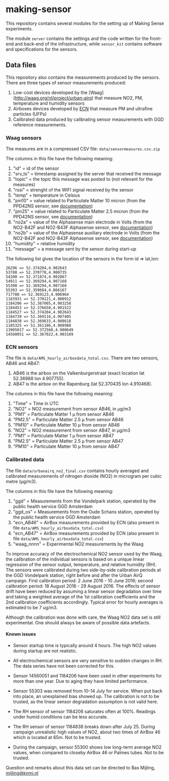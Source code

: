 # making-sensor

This repository contains several modules for the setting up of Making Sense experiments.

The module `server` contains the settings and the code written for the front-end and back-end of the infrastructure, while `sensor_kit` contains software and specifications for the sensors.

## Data files
This repository also contains the measurements produced by the sensors. There are three types of sensor measurements produced:

1. Low-cost devices developed by the [Waag] (http://waag.org/nl/project/urban-airq) that measure NO2, PM, temperature and humidity sensors
2. Airboxes devices developed by [ECN](https://www.ecn.nl) that measure PM and ultrafine particles (UFPs)
3. Calibrated data produced by calibrating sensor measurements with GGD reference measurements.

### Waag sensors

The measures are in a compressed CSV file: `data/sensormeasures.csv.zip`

The columns in this file have the following meaning:

1. "id" = id of the sensor
2. "srv_ts" = timestamp assigned by the server that received the message
3. "topic" = the topic this message was posted to (not relevant for the measures)
4. "rssi" = strenght of the WIFI signal received by the sensor
5. "temp" = temperature in Celsius
6. "pm10" = value related to Particulate Matter 10 micron (from the PPD42NS sensor, see [documentation](./sensor_kit/doc/Sensor_Kit_doc.pdf))
7. "pm25" = value related to Particulate Matter 2.5 micron (from the PPD42NS sensor, see [documentation](./sensor_kit/doc/Sensor_Kit_doc.pdf))
8. "no2a" = value of the Alphasense main electrode in Volts (from the NO2-B42F and NO2-B43F Alphasense sensor, see [documentation](./sensor_kit/doc/Sensor_Kit_doc.pdf))
9. "no2b" = value of the Alphasense auxiliary electrode in Volts (from the NO2-B42F and NO2-B43F Alphasense sensor, see [documentation](./sensor_kit/doc/Sensor_Kit_doc.pdf))
10. "humidity" = relative humidity
11. "message" = a message sent by the sensor during start-up

The following list gives the location of the sensors in the form id => lat,lon:
```
26296 => 52.374204,4.902643
53788 => 52.370778,4.900735
54200 => 52.371874,4.902867
54911 => 52.369294,4.907168
55300 => 52.369294,4.907168
55303 => 52.359684,4.866167
717780 => 52.369123,4.906964
1183931 => 52.370121,4.900912
1184206 => 52.367005,4.903258
1184453 => 52.376650,4.901522
1184527 => 52.374204,4.902643
1184739 => 52.369116,4.907405
1184838 => 52.369633,4.908618
1185325 => 52.361186,4.908988
13905017 => 52.372560,4.900649
14560051 => 52.367022,4.903169
```

### ECN sensors

The file is `data/AMS_hourly_airboxdata_total.csv`. There are two sensors, AB46 and AB47:

1. AB46 is the airbox on the Valkenburgerstraat (exact location lat 52.36988 lon 4.907755).
2. AB47 is the airbox on the Rapenburg (lat 52.370435 lon 4.910468).

The columns in this file have the following meaning:

1. "Time" = Time in UTC
2. "NO2" = NO2 measurement from sensor AB46, in μg/m3
3. "PM1" = Particulate Matter 1 μ from sensor AB46
4. "PM2.5" = Particulate Matter 2.5 μ from sensor AB46
5. "PM10" = Particulate Matter 10 μ from sensor AB46
6. "NO2" = NO2 measurement from sensor AB47, in μg/m3
7. "PM1" = Particulate Matter 1 μ from sensor AB47
8. "PM2.5" = Particulate Matter 2.5 μ from sensor AB47
9. "PM10" = Particulate Matter 10 μ from sensor AB47

### Calibrated data
The file `data/urbanairq_no2_final.csv` contains hourly averaged and calibrated measurements of nitrogen dioxide (NO2) in microgram per cubic metre (μg/m3).

The columns in this file have the following meaning:

1. "ggd" = Measurements from the Vondelpark station, operated by the public health service GGD Amsterdam
2. "ggd_os" = Measurements from the Oude Schans station, operated by the public health service GGD Amsterdam 
3. "ecn_AB46" = AirBox measurements provided by ECN (also present in file `data/AMS_hourly_airboxdata_total.csv`)
4. "ecn_AB47" = AirBox measurements provided by ECN (also present in file `data/AMS_hourly_airboxdata_total.csv`)
5. "waag_nnnn" = Experimental NO2 measurements by the Waag

To improve accuracy of the electrochemical NO2 sensor used by the Waag, the calibration of the individual sensors is based on a unique linear regression of the sensor output, temperature, and relative humidity (RH). The sensors were calibrated during two side-by-side calibration periods at the GGD Vondelpark station, right before and after the Urban AirQ campaign. First calibration period: 2 June 2016 - 10 June 2016; second calibration period: 18 August 2016 - 29 August 2016. The effects of sensor drift have been reduced by assuming a linear sensor degradation over time and taking a weighted average of the 1st calibration coefficients and the 2nd calibration coefficients accordingly. Typical error for hourly averages is estimated to be 7 ug/m3.

Although the calibration was done with care, the Waag NO2 data set is still experimental. One should always be aware of possible data artefacts.


#### Known issues

* Sensor startup time is typically around 4 hours. The high NO2 values during startup are not realistic.

* All electrochemical sensors are very sensitive to sudden changes in RH. The data series have not been corrected for this.

* Sensor 14560051 and 1184206 have been used in other experiments for more than one year. Due to aging they have limited performance.

* Sensor 55303 was removed from 10-14 July for service. When put back into place, an unexplained bias showed up. The calibration is not to be trusted, as the linear sensor degradation assumption is not valid here.


* The RH sensor of sensor 1184206 saturates often at 100%. Readings under humid conditions can be less accurate.

* The RH sensor of sensor 1184838 breaks down after July 25. During campaign unrealistic high values of NO2, about two times of AirBox 46 which is located at 65m. Not to be trusted.

* During the campaign, sensor 55300 shows low long-term average NO2 values, when compared to closeby AirBox 46 or Palmes tubes. Not to be trusted.


Question and remarks about this data set can be directed to Bas Mijling, mijling@knmi.nl
